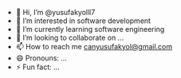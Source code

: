 - 👋 Hi, I’m @yusufakyolll7
- 👀 I’m interested in software development
- 🌱 I’m currently learning software engineering
- 💞️ I’m looking to collaborate on ...
- 📫 How to reach me canyusufakyol@gmail.com
- 😄 Pronouns: ...
- ⚡ Fun fact: ...

<!---
yusufakyolll7/yusufakyolll7 is a ✨ special ✨ repository because its `README.md` (this file) appears on your GitHub profile.
You can click the Preview link to take a look at your changes.
--->
